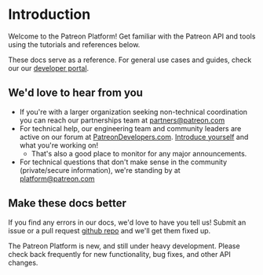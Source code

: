 # Introduction

Welcome to the Patreon Platform! Get familiar with the Patreon API and tools using the tutorials and references below.

These docs serve as a reference. For general use cases and guides, check our our [developer portal](https://www.patreon.com/portal).

## We'd love to hear from you

- If you're with a larger organization seeking non-technical coordination you can reach our partnerships team at [partners@patreon.com](mailto:partners@patreon.com)
- For technical help, our engineering team and community leaders are active on our forum at [PatreonDevelopers.com](https://www.patreondevelopers.com). [Introduce yourself](https://www.patreondevelopers.com/t/introduce-yourself-reply-to-this/32/) and what you're working on!
    - That's also a good place to monitor for any major announcements.
- For technical questions that don't make sense in the community (private/secure information), we're standing by at [platform@patreon.com](mailto:platform@patreon.com)

## Make these docs better

If you find any errors in our docs, we'd love to have you tell us! Submit an issue or a pull request [github repo](https://github.com/Patreon/platform-documentation) and we'll get them fixed up.

<aside class="notice">The Patreon Platform is new, and still under heavy development. Please check back frequently for new functionality, bug fixes, and other API changes.</aside>